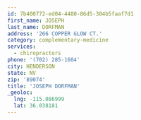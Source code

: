 ```yaml
---
id: 7b400772-ed04-4480-86d5-304b5faaf7d1
first_name: JOSEPH
last_name: DORFMAN
address: '266 COPPER GLOW CT.'
category: complementary-medicine
services:
  - chiropractors
phone: '(702) 285-1604'
city: HENDERSON
state: NV
zip: '89074'
title: 'JOSEPH DORFMAN'
_geoloc:
  lng: -115.086999
  lat: 36.038181
---
```

